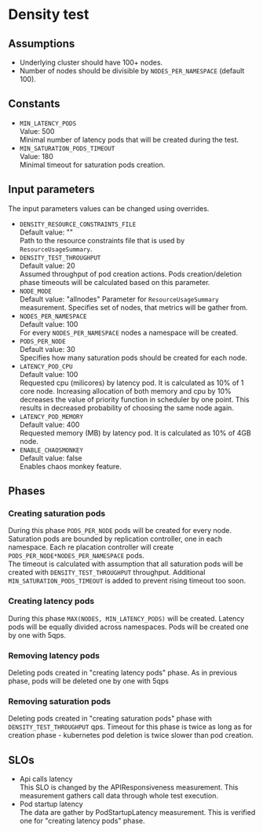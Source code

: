 # Density test

## Assumptions
- Underlying cluster should have 100+ nodes.
- Number of nodes should be divisible by ```NODES_PER_NAMESPACE``` (default 100).

## Constants
- ```MIN_LATENCY_PODS``` \
Value: 500 \
Minimal number of latency pods that will be created during the test.
- ```MIN_SATURATION_PODS_TIMEOUT``` \
Value: 180 \
Minimal timeout for saturation pods creation.

## Input parameters
The input parameters values can be changed using overrides.
- ```DENSITY_RESOURCE_CONSTRAINTS_FILE``` \
Default value: "" \
Path to the resource constraints file that is used by ```ResourceUsageSummary```.
- ```DENSITY_TEST_THROUGHPUT``` \
Default value: 20 \
Assumed throughput of pod creation actions. Pods creation/deletion phase timeouts
will be calculated based on this parameter.
- ```NODE_MODE``` \
Default value: "allnodes"
Parameter for `ResourceUsageSummary` measurement. Specifies set of nodes,
that metrics will be gather from.
- ```NODES_PER_NAMESPACE``` \
Default value: 100 \
For every ```NODES_PER_NAMESPACE``` nodes a namespace will be created.
- ```PODS_PER_NODE``` \
Default value: 30 \
Specifies how many saturation pods should be created for each node.
- ```LATENCY_POD_CPU``` \
Default value: 100 \
Requested cpu (milicores) by latency pod. It is calculated as 10% of 1 core node.
Increasing allocation of both memory and cpu by 10%
decreases the value of priority function in scheduler by one point.
This results in decreased probability of choosing the same node again.
- ```LATENCY_POD_MEMORY``` \
Default value: 400 \
Requested memory (MB) by latency pod. It is calculated as 10% of 4GB node.
- ```ENABLE_CHAOSMONKEY``` \
Default value: false \
Enables chaos monkey feature.

## Phases

### Creating saturation pods
During this phase ```PODS_PER_NODE``` pods will be created for every node.
Saturation pods are bounded by replication controller, one in each namespace.
Each re placation controller will create ```PODS_PER_NODE*NODES_PER_NAMESPACE``` pods. \
The timeout is calculated with assumption that all saturation pods will be created
with ```DENSITY_TEST_THROUGHPUT``` throughput. Additional ```MIN_SATURATION_PODS_TIMEOUT```
is added to prevent rising timeout too soon.

### Creating latency pods
During this phase ```MAX(NODES, MIN_LATENCY_PODS)``` will be created. Latency pods will
be equally divided across namespaces. Pods will be created one by one with 5qps.

### Removing latency pods
Deleting pods created in "creating latency pods" phase. As in previous phase,
pods will be deleted one by one with 5qps

### Removing saturation pods
Deleting pods created in "creating saturation pods" phase with ```DENSITY_TEST_THROUGHPUT``` qps.
Timeout for this phase is twice as long as for creation phase - kubernetes pod deletion is twice
slower than pod creation.

## SLOs
- Api calls latency \
This SLO is changed by the APIResponsiveness measurement. This measurement gathers
call data through whole test execution.
- Pod startup latency \
The data are gather by PodStartupLatency measurement. This is verified one for
"creating latency pods" phase.
